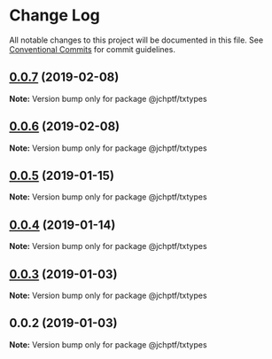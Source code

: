 # Change Log

All notable changes to this project will be documented in this file.
See [Conventional Commits](https://conventionalcommits.org) for commit guidelines.

## [0.0.7](https://github.com/jheinnic/portfolio-monorepo/compare/@jchptf/txtypes@0.0.6...@jchptf/txtypes@0.0.7) (2019-02-08)

**Note:** Version bump only for package @jchptf/txtypes





## [0.0.6](https://github.com/jheinnic/portfolio-monorepo/compare/@jchptf/txtypes@0.0.5...@jchptf/txtypes@0.0.6) (2019-02-08)

**Note:** Version bump only for package @jchptf/txtypes





## [0.0.5](https://github.com/jheinnic/portfolio-monorepo/compare/@jchptf/txtypes@0.0.4...@jchptf/txtypes@0.0.5) (2019-01-15)

**Note:** Version bump only for package @jchptf/txtypes





## [0.0.4](https://github.com/jheinnic/portfolio-monorepo/compare/@jchptf/txtypes@0.0.3...@jchptf/txtypes@0.0.4) (2019-01-14)

**Note:** Version bump only for package @jchptf/txtypes





## [0.0.3](https://github.com/jheinnic/portfolio-monorepo/compare/@jchptf/txtypes@0.0.2...@jchptf/txtypes@0.0.3) (2019-01-03)

**Note:** Version bump only for package @jchptf/txtypes





## 0.0.2 (2019-01-03)

**Note:** Version bump only for package @jchptf/txtypes
